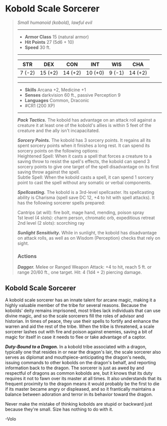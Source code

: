 # Kobold Scale Sorcerer
>*Small humanoid (kobold), lawful evil*
>___
>- **Armor Class** 15 (natural armor)
>- **Hit Points** 27 (5d6 + 10)
>- **Speed** 30 ft.
>___
>|STR|DEX|CON|INT|WIS|CHA|
>|:---:|:---:|:---:|:---:|:---:|:---:|
>|7 (-2)|15 (+2)|14 (+2)|10 (+0)|9 (-1)|14 (+2)|
>___
>- **Skills** Arcana +2, Medicine +1
>- **Senses** darkvision 60 ft., passive Perception 9
>- **Languages** Common, Draconic
>- #CR1 (200 XP)
>___
>***Pack Tactics.*** The kobold has advantage on an attack roll against a creature it at least one of the kobold's allies is within 5 feet of the creature and the ally isn't incapacitated.  
>
>***Sorcery Points.*** The kobold has 3 sorcery points. It regains all its spent sorcery points when it finishes a long rest. It can spend its sorcery points on the following options:  
>Heightened Spell: When it casts a spell that forces a creature to a saving throw to resist the spell's effects, the kobold can spend 3 sorcery points to give one target of the spell disadvantage on its first saving throw against the spell.  
>Subtle Spell: When the kobold casts a spell, it can spend 1 sorcery point to cast the spell without any somatic or verbal components.  
>
>***Spellcasting.*** The kobold is a 3rd-level spellcaster. Its spellcasting ability is Charisma (spell save DC 12, +4 to hit with spell attacks). It has the following sorcerer spells prepared:  
>
>Cantrips (at will): fire bolt, mage hand, mending, poison spray  
>1st level (4 slots): charm person, chromatic orb, expeditious retreat  
>2nd level (2 slots): scorching ray  
>
>
>***Sunlight Sensitivity.*** While in sunlight, the kobold has disadvantage on attack rolls, as well as on Wisdom (Perception) checks that rely on sight.  
>
>### Actions
>***Dagger.*** Melee  or Ranged Weapon Attack: +4 to hit, reach 5 ft. or range 20/60 ft., one target. Hit: 4 (1d4 + 2) piercing damage.

## Kobold Scale Sorcerer

A kobold scale sorcerer has an innate talent for arcane magic, making it a highly valuable member of the tribe for several reasons. Because the kobolds' deity remains imprisoned, most tribes lack individuals that can use divine magic, and so the scale sorcerers fill the roles of advisor and historian. In times of peace, they use their spells to fortify and enhance the warren and aid the rest of the tribe. When the tribe is threatened, a scale sorcerer lashes out with fire and poison against enemies, saving a bit of magic for itself in case it needs to flee or take advantage of a captor.

***Duty-Bound to a Dragon.***  In a kobold tribe associated with a dragon, typically one that resides in or near the dragon's lair, the scale sorcerer also serves as diplomat and mouthpiece-anticipating the dragon's needs, issuing commands to other kobolds on the dragon's behalf, and reporting information back to the dragon. The sorcerer is just as awed by and respectful of dragons as common kobolds are, but it knows that its duty requires it not to fawn over its master at all times. It also understands that its frequent proximity to the dragon means it would probably be the first to die if its master became angry or displeased, and so it frantically maintains a balance between adoration and terror in its behavior toward the dragon.

Never make the mistake of thinking kobolds are stupid or backward just because they're small. Size has nothing to do with it.

-Volo
